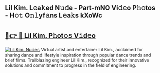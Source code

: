 ## Lil Kim. L𝚎a𝚔ed N𝚞𝚍e - Part-mNO Vi𝚍𝚎o P𝚑𝚘tos - H𝚘𝚝 O𝚗𝚕yf𝚊ns L𝚎a𝚔s kXoWc

# <h2><a href="http://kfaitrb.oniu.top/?m=Lil+Kim.">🔗👉 🔴 Lil Kim. P𝚑ot𝚘𝚜 V𝚒d𝚎o</a></h2>

[![Lil Kim. Nu𝚍e𝚜](https://i.imgur.com/0qMVB7G.gif)](http://kfaitrb.oniu.top/?m=Lil+Kim.)
Virtual artist and entertainer Lil Kim., acclaimed for sharing dance and lifestyle inspiration through popular dance trends and brief films. Trailblazing engineer Lil Kim., recognized for their innovative solutions and commitment to progress in the field of engineering.  
